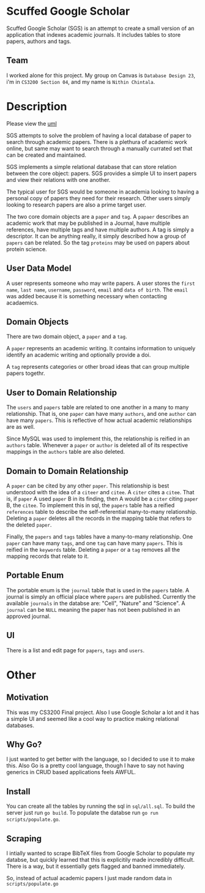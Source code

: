# Scuffed Google Scholar
Scuffed Google Scholar (SGS) is an attempt to create a small version
of an application that indexes academic journals. It includes tables
to store papers, authors and tags.

## Team
I worked alone for this project. My group on Canvas is `Database Design 23`,
i'm in `CS3200 Section 04`, and my name is `Nithin Chintala`.

# Description
Please view the [uml](https://github.com/NithinChintala/sgs/blob/main/database/db_design_final_project_UML.pdf)

SGS attempts to solve the problem of having a local database of paper to search through academic papers. There
is a plethura of academic work online, but same may want to search through a manually currated set that can
be created and maintained.

SGS implements a simple relational database that can store relation between the core object: papers. SGS
provides a simple UI to insert papers and view their relations with one another.

The typical user for SGS would be someone in academia looking to having a personal copy of papers they
need for their research. Other users simply looking to research papers are also a prime target user.

The two core domain objects are a `paper` and `tag`. A `papaer` describes an academic work that may
be published in a Journal, have multiple references, have multiple tags and have multiple authors.
A tag is simply a descriptor. It can be anything really, it simply described how a group of `papers`
can be related. So the tag `proteins` may be used on papers about protein science.

## User Data Model
A user represents someone who may write papers. A user stores the `first name`, `last name`, `username`, 
`password`, `email` and `data of birth`. The `email` was added because it is something necessary
when contacting acadaemics.

## Domain Objects
There are two domain object, a `paper` and a `tag`. 

A `paper` represents an academic writing. It contains information to uniquely identify an academic
writing and optionally provide a doi.

A `tag` represents categories or other broad ideas that can group multiple papers togethr. 

## User to Domain Relationship
The `users` and `papers` table are related to one another in a many to many relationship.
That is, one `paper` can have many `authors`, and one `author` can have many `papers`. This is
reflective of how actual academic relationships are as well.

Since MySQL was used to implement this, the relationship is reified in an `authors` table.
Whenever a `paper` or `author` is deleted all of its respective mappings in the `authors` table
are also deleted.

## Domain to Domain Relationship
A `paper` can be cited by any other `paper`. This relationship is best understood with the idea 
of a `citeer` and `citee`. A `citer` cites a `citee`.  That is, if `paper` A used `paper` B in 
its finding, then A would be a `citer` citing `paper` B, the `citee`. To implement this in sql,
the `papers` table has a reified `references` table to describe the self-referential many-to-many
relationship. Deleting a `paper` deletes all the records in the mapping table that refers to the
deleted `paper`.

Finally, the `papers` and `tags` tables have a many-to-many relationship. One `paper` can have
many `tags`, and one `tag` can have many `papers`. This is reified in the `keywords` table. Deleting
a `paper` or a `tag` removes all the mapping records that relate to it.

## Portable Enum
The portable enum is the `journal` table that is used
in the `papers` table. A journal is simply an official place where `papers` are published.
Currently the available `journals` in the databse are: "Cell", "Nature" and "Science". A 
`journal` can be `NULL` meaning the paper has not been published in an approved journal.

## UI
There is a list and edit page for `papers`, `tags` and `users`.

# Other
## Motivation
This was my CS3200 Final project. Also I use Google Scholar a lot and it
has a simple UI and seemed like a cool way to practice making relational
databases.

## Why Go?
I just wanted to get better with the language, so I decided to use it
to make this. Also Go is a pretty cool language, though I have to say 
not having generics in CRUD based applications feels AWFUL.

## Install
You can create all the tables by running the sql in `sql/all.sql`.
To build the server just run `go build`.
To populate the databse run `go run scripts/populate.go`.

## Scraping
I intially wanted to scrape BibTeX files from Google Scholar to populate
my databse, but quickly learned that this is explicitily made incredibly difficult.
There is a way, but it essentially gets flagged and banned immediately.

So, instead of actual academic papers I just made random data in `scripts/populate.go`
